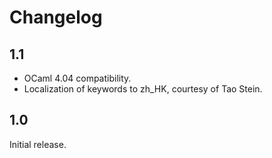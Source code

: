 Changelog
=========

1.1
---

  * OCaml 4.04 compatibility.
  * Localization of keywords to zh_HK, courtesy of Tao Stein.

1.0
---

Initial release.
